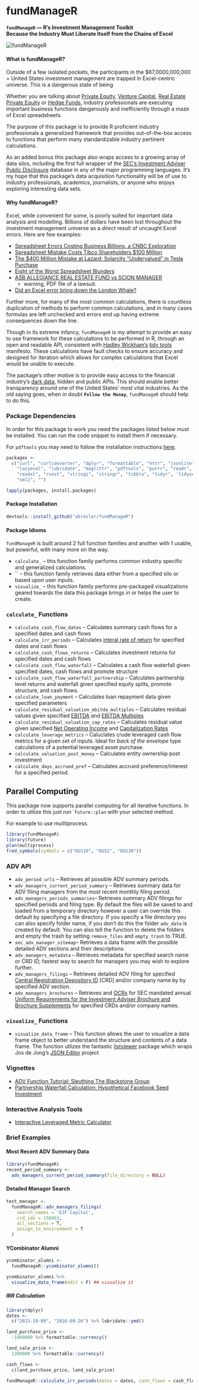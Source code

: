 fundManageR
================

<strong>`fundManageR` — R’s Investment Management Toolkit<br>Because the
Industry Must Liberate Itself from the Chains of Excel</strong>

<img src = 'http://i.imgur.com/ryDGtVV.jpg' alt="fundManageR">

#### <strong>What is fundManageR?</strong>

Outside of a few isolated pockets, the participants in the
$67,0000,000,000 + United States investment management are trapped in
Excel-centric universe. This is a dangerous state of being

Whether you are talking about [Private
Equity](https://en.wikipedia.org/wiki/Private_equity), [Venture
Capital](https://en.wikipedia.org/wiki/Venture_capital), [Real Estate
Private
Equity](https://en.wikipedia.org/wiki/Private_equity_real_estate) or
[Hedge Funds](https://en.wikipedia.org/wiki/Hedge_fund), industry
professionals are executing important business functions dangerously and
inefficiently through a maze of Excel spreadsheets.

The purpose of this package is to provide R proficient industry
professionals a generalized framework that provides out-of-the-box
access to functions that perform many standardizable industry pertinent
calculations.

As an added bonus this package also wraps access to a growing array of
data silos, including the first full wrapper of the [SEC’s Investment
Adviser Public Disclosure](https://adviserinfo.sec.gov/) database in any
of the major programming languages. It’s my hope that this package’s
data acquisition functionality will be of use to industry professionals,
academics, journalists, or anyone who enjoys exploring interesting data
sets.

#### <strong>Why fundManageR?</strong>

Excel, while convenient for some, is poorly suited for important data
analysis and modelling. Billions of dollars have been lost throughout
the investment management universe as a *direct* result of uncaught
Excel errors. Here are few examples:

  - [Spreadsheet Errors Costing Business Billions, a CNBC
    Exploration](http://www.cnbc.com/id/100923538)
  - [Spreadsheet Mistake Costs Tibco Shareholders $100
    Million](http://blogs.wsj.com/moneybeat/2014/10/16/spreadsheet-mistake-costs-tibco-shareholders-100-million/)
  - [The $400 Million Mistake at Lazard: Solarcity “Undervalued” in
    Tesla
    Purchase](http://www.wallstreetoasis.com/forums/the-400-million-mistake-at-lazard-solarcity-undervalued-in-tesla-purchase)
  - [Eight of the Worst Spreadsheet
    Blunders](http://www.cio.com/article/2438188/enterprise-software/eight-of-the-worst-spreadsheet-blunders.html)
  - [ASB ALLEGIANCE REAL ESTATE FUND vs SCION
    MANAGER](http://courts.state.de.us/opinions/download.aspx?ID=172670)
    - warning, PDF file of a lawsuit.
  - [Did an Excel error bring down the London
    Whale?](http://blog.revolutionanalytics.com/2013/02/did-an-excel-error-bring-down-the-london-whale.html)

Further more, for many of the most common calculations, there is
countless duplication of methods to perform common calculations, and in
many cases formulas are left unchecked and errors end up having extreme
consequences down the line.

Though in its extreme infancy, `fundManageR` is my attempt to provide an
easy to use framework for these calculations to be performed in R,
through an open and readable API, consistent with [Hadley
Wickham’s](https://twitter.com/hadleywickham) [tidy
tools](https://mran.microsoft.com/web/packages/tidyverse/vignettes/manifesto.html)
manifesto. These calculations have fault checks to ensure accuracy and
designed for iteration which allows for complex calculations that Excel
would be unable to execute.

The package’s other motive is to provide easy access to the financial
industry’s [dark data](http://www.gartner.com/it-glossary/dark-data),
hidden and public APIs. This should enable better transparency around
one of the United States’ most vital industries. As the old saying goes,
when in doubt <strong>`Follow the Money`</strong>, `fundManageR` should
help to do this.

### Package Dependencies

In order for this package to work you need the packages listed below
must be installed. You can run the code snippet to install them if
necessary.

For `pdftools` you may need to follow the installation instructions
[here](https://github.com/ropensci/pdftools).

``` r
packages <- 
  c("curl", "curlconverter", "dplyr", "formattable", "httr", "jsonlite", 'devtools',
    "lazyeval", "lubridate", "magrittr", "pdftools", "purrr", "readr",  'quantmod',
    "readxl", "rvest", "stringi", "stringr", "tibble", "tidyr", 'tidyverse',
    "xml2", "")

lapply(packages, install.packages)
```

#### <strong>Package Installation</strong>

``` r
devtools::install_github("abresler/fundManageR")
```

#### Package Idioms

`fundManageR` is built around 2 full function families and another with
1 usable, but powerful, with many more on the way.

  - `calculate_` – this function family performs common industry
    specific and generalized calculations.
  - \`\` – this function family retrieves data either from a specified
    silo or based upon user inputs.
  - `visualize_` – this function family performs pre-packaged
    visualizations geared towards the data this package brings in or
    helps the user to create.

### `calculate_` Functions

  - `calculate_cash_flow_dates` – Calculates summary cash flows for a
    specified dates and cash flows
  - `calculate_irr_periods` – Calculates [interal rate of
    return](https://en.wikipedia.org/wiki/Internal_rate_of_return) for
    specified dates and cash flows
  - `calculate_cash_flows_returns` – Calculates investment returns for
    specified dates and cash flows
  - `calculate_cash_flow_waterfall` – Calculates a cash flow waterfall
    given specified dates, cash flows and promote structure
  - `calculate_cash_flow_waterfall_partnership` – Calculates partnership
    level returns and waterfall given specified equity splits, promote
    structure, and cash flows.
  - `calculate_loan_payment` – Calculates loan repayment data given
    specified parameters
  - `calculate_residual_valuation_ebitda_multiples` – Calculates
    residual values given specified
    [EBITDA](https://en.wikipedia.org/wiki/Earnings_before_interest,_taxes,_depreciation,_and_amortization)
    and [EBITDA
    Multiples](http://www.investopedia.com/terms/e/ev-ebitda.asp)
  - `calculate_residual_valuation_cap_rates` – Calculates residual value
    given specified [Net Operating
    Income](http://www.investopedia.com/terms/n/noi.asp) and
    [Capitalization
    Rates](http://www.investopedia.com/terms/c/capitalizationrate.asp)
  - `calculate_leverage_metrics` – Caluclates crude leveraged cash flow
    metrics for a given set of inputs. Ideal for *back of the envelope*
    type calculations of a potential leveraged asset purchase.
  - `calculate_valuation_post_money` – Calculates entity ownership post
    investment
  - `calculate_days_accrued_pref` – Calculates accrued
    preference/interest for a specified period.

## Parallel Computing

This package now supports parallel computing for all iterative
functions. In order to utilize this just run \``future::plan` with your
selected method.

For example to use muiltiprocess.

``` r
library(fundManageR)
library(future)
plan(multiprocess) 
fred_symbols(symbols = c("DGS10", "DGS2", "DGS30"))
```

### ADV API

  - `adv_period_urls` – Retrieves all possible ADV summary periods.
  - `adv_managers_current_period_summary` – Retrieves summary data for
    ADV filing managers from the most recent monthly filing period.
  - `adv_managers_periods_summaries`– Retrieves summary ADV filings for
    specified periods and filing type. By default the files will be
    saved to and loaded from a temporary directory however a user can
    override this default by specifying a file directory. If you specify
    a file directory you can also specify folder name, if you don’t do
    this the folder `adv_data` is created by default. You can also tell
    the function to delete the folders and empty the trash by setting
    `remove_files` and `empty_trash` to TRUE.
  - `sec_adv_manager_sitemap`– Retrieves a data frame with the possible
    detailed ADV sections and their descriptions.
  - `adv_managers_metadata` – Retrieves metadata for specified search
    name or CRD ID; fastest way to search for managers you may wish to
    explore further.
  - `adv_managers_filings` – Retrieves detailed ADV filing for specified
    [Central Registration Depository
    ID](http://www.finra.org/industry/crd) \[CRD\] and/or company name
    by by specified ADV section.
  - `adv_managers_brochures` – Retrieves and
    [OCRs](https://en.wikipedia.org/wiki/Optical_character_recognition)
    for SEC mandated annual [Uniform Requirements for the Investment
    Adviser Brochure and Brochure
    Supplements](https://www.sec.gov/about/forms/formadv-part2.pdf) for
    specified CRDs and/or company names.

### `visualize_` Functions

  - `visualize_data_frame` – This function allows the user to visualize
    a data frame object to better understand the structure and contents
    of a data frame. The function utlizes the fantastic
    [listviewer](https://github.com/timelyportfolio/listviewer) package
    which wraps Jos de Jong’s [JSON
    Editor](http://jsoneditoronline.org/) project

### Vignettes

  - [ADV Function Tutorial: Sleuthing The Blackstone
    Group](http://rstudio-pubs-static.s3.amazonaws.com/211588_27da3532ff0a4af58e077670a2ce876e.html)
  - [Partnership Waterfall Calculation: Hypothetical Facebook Seed
    Investment](http://rstudio-pubs-static.s3.amazonaws.com/212788_b319809622a942b4a760d307a4cfe636.html)

### Interactive Analysis Tools

  - [Interactive Leveraged Metric
    Calculator](https://asbcllc.shinyapps.io/levered_metric_dashboard/)

### Brief Examples

#### Most Recent ADV Summary Data

``` r
library(fundManageR)
recent_period_summary <- 
  adv_managers_current_period_summary(file_directory = NULL)
```

#### Detailed Manager Search

``` r
test_manager <- 
  fundManageR::adv_managers_filings(
    search_names = 'EJF Capital',
    crd_ids = 156663,
    all_sections = T,
    assign_to_environment = T
  )
```

#### YCombinator Alumni

``` r
ycombinator_alumni <- 
  fundManageR::ycombinator_alumni()

ycombinator_alumni %>% 
  visualize_data_frame(edit = F) ## visualize it
```

##### IRR Calculation

``` r
library(dplyr)
dates <- 
  c("2015-10-09", "2016-09-26") %>% lubridate::ymd()

land_purchase_price <-
  -1000000 %>% formattable::currency()

land_sale_price <-
  1300000 %>% formattable::currency()

cash_flows <- 
  c(land_purchase_price, land_sale_price)

fundManageR::calculate_irr_periods(dates = dates, cash_flows = cash_flows, return_wide = T)
```
